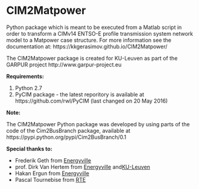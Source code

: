 # CIM2Matpower
<p>Python package which is meant to be executed from a Matlab script in order to transform a CIMv14 ENTSO-E profile transmission system network model to a Matpower case structure. For more information see the documentation at:  https://kkgerasimov.github.io/CIM2Matpower/ </p>

<p>Thе CIM2Matpower package is created for KU-Leuven as part of the GARPUR project http://www.garpur-project.eu</p>

<p><b>Requirements:</b></p>
<ol>
<li>Python 2.7</li>
<li>PyCIM package - the latest reporitory is available at https://github.com/rwl/PyCIM (last changed on 20 May 2016)</li>
</ol>

<p><b>Note:</b></p>The CIM2Matpower Python package was developed by using parts of the code of the Cim2BusBranch package, available at https://pypi.python.org/pypi/Cim2BusBranch/0.1


<p><b>Special thanks to:</b></p>
<ul>
<li>Frederik Geth from <a href="http://www.energyville.be/en">Energyville</a></li>
<li>prof. Dirk Van Hertem from <a href="http://www.energyville.be/en">Energyville</a> and<a href="https://www.esat.kuleuven.be/electa">KU-Leuven</a></li>
<li>Hakan Ergun from <a href="http://www.energyville.be/en">Energyville</a></li>
<li>Pascal Tournebise from <a href="http://www.rte-france.com/">RTE</a></li>
</ul>
